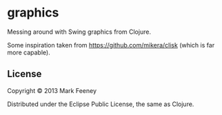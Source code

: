 # graphics

Messing around with Swing graphics from Clojure.

Some inspiration taken from https://github.com/mikera/clisk (which is far more capable).

## License

Copyright © 2013 Mark Feeney

Distributed under the Eclipse Public License, the same as Clojure.

